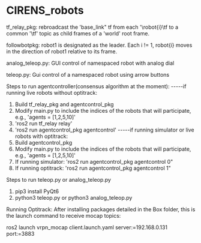 # CIRENS_robots

tf_relay_pkg: rebroadcast the 'base_link" tf from each '\robot{i}\tf to a common '\tf' topic as child frames of a 'world' root frame. 

followbotpkg: robot1 is designated as the leader.  Each i != 1, robot{i} moves in the direction of robot1 relative to its frame. 

analog_teleop.py:  GUI control of namespaced robot with analog dial

teleop.py: Gui control of a namespaced robot using arrow buttons

Steps to run agentcontroller(consensus algorithm at the moment):
-----if running live robots without optitrack:
1. Build tf_relay_pkg and agentcontrol_pkg
2. Modify main.py to include the indices of the robots that will participate, e.g., 'agents = [1,2,5,10]'
3. 'ros2 run tf_relay relay'
4. 'ros2 run agentcontrol_pkg agentcontrol'
-----if running simulator or live robots with optitrack:
1. Build agentcontrol_pkg
2. Modify main.py to include the indices of the robots that will participate, e.g., 'agents = [1,2,5,10]'
3. If running simulator: 'ros2 run agentcontrol_pkg agentcontrol 0"
4. If running optitrack: 'ros2 run agentcontrol_pkg agentcontrol 1"
   

Steps to run teleop.py or analog_teleop.py
1. pip3 install PyQt6
2. python3 teleop.py or python3 analog_teleop.py

Running Optitrack:
After installing packages detailed in the Box folder, this is the launch command to receive mocap topics:

ros2 launch vrpn_mocap client.launch.yaml server:=192.168.0.131 port:=3883
